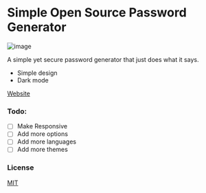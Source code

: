 # Simple Open Source Password Generator

![image](https://user-images.githubusercontent.com/77681625/183497995-2c1fc2c7-9ffd-4e00-ad0a-2be5ac2a3871.png)

A simple yet secure password generator that just does what it says.

- Simple design
- Dark mode

[Website](https://kraktoos.github.io/password_generator)

### Todo:

- [ ] Make Responsive
- [ ] Add more options
- [ ] Add more languages
- [ ] Add more themes

### License

[MIT](https://choosealicense.com/licenses/mit/)
